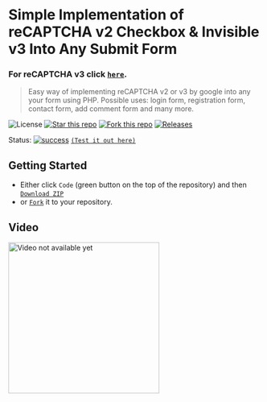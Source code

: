 # Simple Implementation of reCAPTCHA v2 Checkbox & Invisible v3 Into Any Submit Form
### For reCAPTCHA v3 click [`here`](https://github.com/blank-yt/Simple-Implementation-of-reCAPTCHA-Invisible-v3-Into-Any-Submit-Form).

> Easy way of implementing reCAPTCHA v2 or v3 by google into any your form using PHP. Possible uses: login form, registration form, contact form, add comment form and many more.

![License](https://img.shields.io/npm/l/css-star-rating.svg) 
[![Star this repo](https://badgen.net/github/stars/blank-yt/Simple-Implementation-of-reCAPTCHA-v2-Checkbox-Into-Any-Submit-Form)](https://github.com/blank-yt/Simple-Implementation-of-reCAPTCHA-v2-Checkbox-Into-Any-Submit-Form/stargazers/)
[![Fork this repo](https://badgen.net/github/forks/blank-yt/Simple-Implementation-of-reCAPTCHA-v2-Checkbox-Into-Any-Submit-Form)](https://github.com/blank-yt/Simple-Implementation-of-reCAPTCHA-v2-Checkbox-Into-Any-Submit-Form/fork/)
[![Releases](https://img.shields.io/github/downloads/blank-yt/Simple-Implementation-of-reCAPTCHA-v2-Checkbox-Into-Any-Submit-Form/total.svg)](https://github.com/blank-yt/Simple-Implementation-of-reCAPTCHA-v2-Checkbox-Into-Any-Submit-Form/archive/refs/tags/Release.zip)

Status: [![success](https://user-images.githubusercontent.com/100468888/208658036-514215da-7838-44a9-8468-3a37e7e73b13.png)](https://blanksite.eu/preview/e25cb318825566a61d09411ea8de59fa5461d803/v2/) [`(Test it out here)`](https://blanksite.eu/preview/e25cb318825566a61d09411ea8de59fa5461d803/v2/)

## Getting Started
- Either click `Code` (green button on the top of the repository) and then [`Download ZIP`](https://github.com/blank-yt/Simple-Implementation-of-reCAPTCHA-v2-Checkbox-Into-Any-Submit-Form/archive/refs/tags/Release.zip)
- or [`Fork`](https://github.com/blank-yt/Simple-Implementation-of-reCAPTCHA-v2-Checkbox-Into-Any-Submit-Form/fork) it to your repository.

## Video
<a href="https://www.youtube.com/watch?v=5W3dzlxgy3o"><img src="https://img.youtube.com/vi/5W3dzlxgy3o/maxresdefault.jpg" height="300" alt="Video not available yet"></a>
